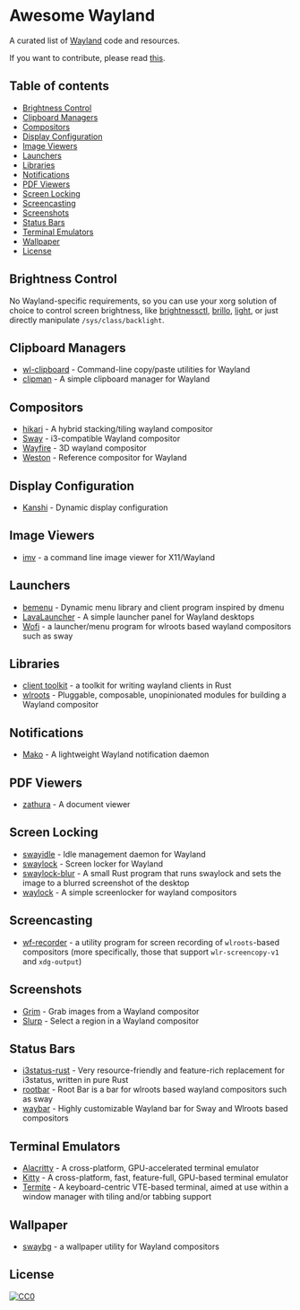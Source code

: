 # Awesome Wayland

A curated list of [Wayland](https://gitlab.freedesktop.org/wayland/wayland) code and resources.

If you want to contribute, please read [this](CONTRIBUTING.md).

## Table of contents

  - [Brightness Control](#brightness-control)
  - [Clipboard Managers](#clipboard-managers)
  - [Compositors](#compositors)
  - [Display Configuration](#display-configuration)
  - [Image Viewers](#image-viewers)
  - [Launchers](#launchers)
  - [Libraries]($libraries)
  - [Notifications](#notifications)
  - [PDF Viewers](#pdf-viewers)
  - [Screen Locking](#screen-locking)
  - [Screencasting](#screencasting)
  - [Screenshots](#screenshots)
  - [Status Bars](#status-bars)
  - [Terminal Emulators](#terminal-emulators)
  - [Wallpaper](#wallpaper)
  - [License](#license)

## Brightness Control

No Wayland-specific requirements, so you can use your xorg solution of choice to control screen brightness, like [brightnessctl](https://github.com/Hummer12007/brightnessctl), [brillo](https://gitlab.com/cameronnemo/brillo), [light](https://github.com/haikarainen/light), or just directly manipulate `/sys/class/backlight`.

## Clipboard Managers

* [wl-clipboard](https://github.com/bugaevc/wl-clipboard) - Command-line copy/paste utilities for Wayland
* [clipman](https://github.com/yory8/clipman) - A simple clipboard manager for Wayland

## Compositors

* [hikari](https://hikari.acmelabs.space/) - A hybrid stacking/tiling wayland compositor
* [Sway](https://github.com/swaywm/sway) - i3-compatible Wayland compositor
* [Wayfire](https://github.com/WayfireWM/wayfire) - 3D wayland compositor
* [Weston](https://gitlab.freedesktop.org/wayland/weston/) - Reference compositor for Wayland

## Display Configuration

* [Kanshi](https://github.com/emersion/kanshi) - Dynamic display configuration

## Image Viewers

* [imv](https://github.com/eXeC64/imv) - a command line image viewer for X11/Wayland

## Launchers

* [bemenu](https://github.com/Cloudef/bemenu) - Dynamic menu library and client program inspired by dmenu
* [LavaLauncher](https://git.sr.ht/~leon_plickat/lavalauncher) - A simple launcher panel for Wayland desktops
* [Wofi](https://hg.sr.ht/~scoopta/wofi) - a launcher/menu program for wlroots based wayland compositors such as sway

## Libraries

* [client toolkit](https://github.com/Smithay/client-toolkit) - a toolkit for writing wayland clients in Rust
* [wlroots](https://github.com/swaywm/wlroots) - Pluggable, composable, unopinionated modules for building a Wayland compositor

## Notifications

* [Mako](https://github.com/emersion/mako) - A lightweight Wayland notification daemon

## PDF Viewers

* [zathura](https://git.pwmt.org/pwmt/zathura) - A document viewer

## Screen Locking

* [swayidle](https://github.com/swaywm/swayidle) - Idle management daemon for Wayland
* [swaylock](https://github.com/swaywm/swaylock) - Screen locker for Wayland
* [swaylock-blur](https://github.com/cjbassi/swaylock-blur) - A small Rust program that runs swaylock and sets the image to a blurred screenshot of the desktop
* [waylock](https://github.com/ifreund/waylock) - A simple screenlocker for wayland compositors

## Screencasting

* [wf-recorder](https://github.com/ammen99/wf-recorder) - a utility program for screen recording of `wlroots`-based compositors (more specifically, those that support `wlr-screencopy-v1` and `xdg-output`)

## Screenshots

* [Grim](https://github.com/emersion/grim) - Grab images from a Wayland compositor
* [Slurp](https://github.com/emersion/slurp) - Select a region in a Wayland compositor

## Status Bars

* [i3status-rust](https://github.com/greshake/i3status-rust) - Very resource-friendly and feature-rich replacement for i3status, written in pure Rust
* [rootbar](https://hg.sr.ht/~scoopta/rootbar) - Root Bar is a bar for wlroots based wayland compositors such as sway
* [waybar](https://github.com/Alexays/Waybar) - Highly customizable Wayland bar for Sway and Wlroots based compositors

## Terminal Emulators

* [Alacritty](https://github.com/alacritty/alacritty) - A cross-platform, GPU-accelerated terminal emulator
* [Kitty](https://github.com/kovidgoyal/kitty) - A cross-platform, fast, feature-full, GPU-based terminal emulator
* [Termite](https://github.com/thestinger/termite) - A keyboard-centric VTE-based terminal, aimed at use within a window manager with tiling and/or tabbing support

## Wallpaper

* [swaybg](https://github.com/swaywm/swaybg) - a wallpaper utility for Wayland compositors

## License

[![CC0](https://licensebuttons.net/p/zero/1.0/88x31.png)](https://creativecommons.org/publicdomain/zero/1.0/)
